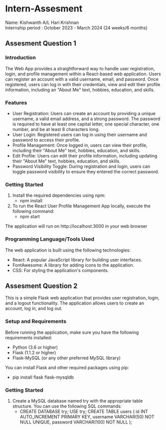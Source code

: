 # Intern-Assesment 
Name: Kishwanth A/L Hari Krishnan <br>
Internship period : October 2023 - March 2024 (24 weeks/6 months)

## Assesment Question 1
### Introduction
The Web App provides a straightforward way to handle user registration, login, and profile management within a React-based web application. Users can register an account with a valid username, email, and password. Once registered, users can log in with their credentials, view and edit their profile information, including an "About Me" text, hobbies, education, and skills.

### Features
+ User Registration: Users can create an account by providing a unique username, a valid email address, and a strong password. The password is required to have at least one capital letter, one special character, one number, and be at least 8 characters long. <br>
+ User Login: Registered users can log in using their username and password to access their profile. <br>
+ Profile Management: Once logged in, users can view their profile, including their "About Me" text, hobbies, education, and skills. <br>
+ Edit Profile: Users can edit their profile information, including updating their "About Me" text, hobbies, education, and skills. <br>
+ Password Visibility Toggle: During registration and login, users can toggle password visibility to ensure they entered the correct password. <br>

### Getting Started
1. Install the required dependencies using npm:
   + npm install
2. To run the React User Profile Management App locally, execute the following command:
   + npm start
     
The application will run on http://localhost:3000 in your web browser

### Programming Language/Tools Used
The web application is built using the following technologies:

+ React: A popular JavaScript library for building user interfaces.
+ FontAwesome: A library for adding icons to the application.
+ CSS: For styling the application's components.


## Assesment Question 2
This is a simple Flask web application that provides user registration, login, and a logout functionality. The application allows users to create an account, log in, and log out.

### Setup and Requirements
Before running the application, make sure you have the following requirements installed:

+ Python (3.6 or higher)
+ Flask (1.1.2 or higher)
+ Flask-MySQL (or any other preferred MySQL library)

You can install Flask and other required packages using pip:
+ pip install flask flask-mysqldb

### Getting Started
1. Create a MySQL database named try with the appropriate table structure. You can use the following SQL commands:
   + CREATE DATABASE try;
USE try;
CREATE TABLE users (
    id INT AUTO_INCREMENT PRIMARY KEY,
    username VARCHAR(50) NOT NULL UNIQUE,
    password VARCHAR(100) NOT NULL
);

